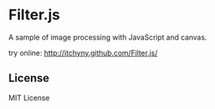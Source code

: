 # Filter.js
A sample of image processing with JavaScript and canvas.

try online: http://itchyny.github.com/Filter.js/

## License
MIT License

